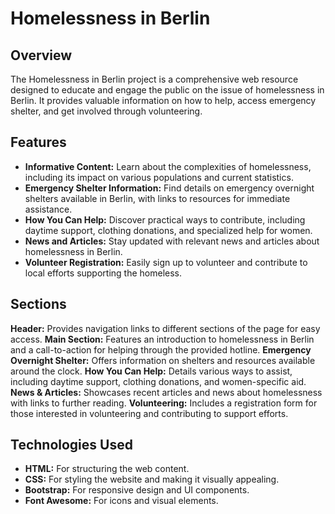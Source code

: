 # Homelessness in Berlin
## Overview
The Homelessness in Berlin project is a comprehensive web resource designed to educate and engage the public on the issue of homelessness in Berlin. It provides valuable information on how to help, access emergency shelter, and get involved through volunteering.

## Features
- **Informative Content:** Learn about the complexities of homelessness, including its impact on various populations and current statistics.
- **Emergency Shelter Information:** Find details on emergency overnight shelters available in Berlin, with links to resources for immediate assistance.
- **How You Can Help:** Discover practical ways to contribute, including daytime support, clothing donations, and specialized help for women.
- **News and Articles:** Stay updated with relevant news and articles about homelessness in Berlin.
- **Volunteer Registration:** Easily sign up to volunteer and contribute to local efforts supporting the homeless.
## Sections
**Header:** Provides navigation links to different sections of the page for easy access.
**Main Section:** Features an introduction to homelessness in Berlin and a call-to-action for helping through the provided hotline.
**Emergency Overnight Shelter:** Offers information on shelters and resources available around the clock.
**How You Can Help:** Details various ways to assist, including daytime support, clothing donations, and women-specific aid.
**News & Articles:** Showcases recent articles and news about homelessness with links to further reading.
**Volunteering:** Includes a registration form for those interested in volunteering and contributing to support efforts.
## Technologies Used
- **HTML:** For structuring the web content.
- **CSS:** For styling the website and making it visually appealing.
- **Bootstrap:** For responsive design and UI components.
- **Font Awesome:** For icons and visual elements.
